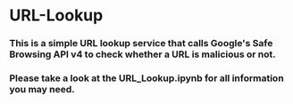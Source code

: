 # URL-Lookup
### This is a simple URL lookup service that calls Google's Safe Browsing API v4 to check whether a URL is malicious or not.
### Please take a look at the URL_Lookup.ipynb for all information you may need.
